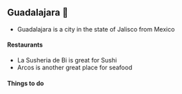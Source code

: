 ## Guadalajara :fried_shrimp:

- Guadalajara is a city in the state of Jalisco from Mexico

#### Restaurants
- La Susheria de Bi is great for Sushi
- Arcos is another great place for seafood

#### Things to do
